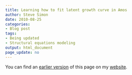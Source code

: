 ```yaml
---
title: Learning how to fit latent growth curve in Amos
author: Steve Simon
date: 2010-08-25
categories:
- Blog post
tags:
- Being updated
- Structural equations modeling
output: html_document
page_update: no
---
```


You can find an [earlier version][sim1] of this page on my [website][sim2].

[sim1]: http://www.pmean.com/10/LatentGrowth.html
[sim2]: http://www.pmean.com
